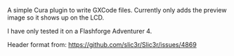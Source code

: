 A simple Cura plugin to write GXCode files.
Currently only adds the preview image so it shows up on the LCD.

I have only tested it on a Flashforge Adventurer 4.

Header format from: https://github.com/slic3r/Slic3r/issues/4869
